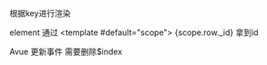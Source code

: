 <router-view :key=""> 根据key进行渲染

element 通过 <template #default="scope"> {scope.row._id} 拿到id

Avue 更新事件 需要删除$index
